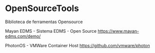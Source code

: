 # OpenSourceTools
Biblioteca de ferramentas Opensource


Mayan EDMS - Sistema EDMS - Open Source
https://www.mayan-edms.com/demo/

PhotonOS - VMWare Container Host
https://github.com/vmware/photon
